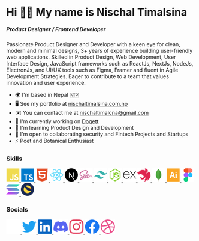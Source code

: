 # Hi 👋🏻 My name is Nischal Timalsina
##### Product Designer / Frontend Developer


Passionate Product Designer and Developer with a keen eye for clean, modern and minimal designs, 3+ years of experience building user-friendly web applications. Skilled in Product Design, Web Development, User Interface Design, JavaScript frameworks such as ReactJs, NextJs, NodeJs, ElectronJs, and UI/UX tools such as Figma, Framer and fluent in Agile Development Strategies. Eager to contribute to a team that values innovation and user experience.

- 🌍 I'm based in Nepal 🇳🇵
- 🖥️ See my portfolio at [nischaltimalsina.com.np](https://nischaltimalsina.com.np)
- ✉️ You can contact me at [nischaltimalcna@gmail.com](mailto:nischaltimalcna@gmail.com)
- 🚀 I'm currently working on [Doqett](https://doqett.com)
- 🧠 I'm learning Product Design and Development
- 🤝 I'm open to collaborating security and Fintech Projects and Startups
- ⚡ Poet and Botanical Enthusiast
### Skills


<a href="https://developer.mozilla.org/en-US/docs/Web/JavaScript" target="_blank" rel="noreferrer"> <img src="https://raw.githubusercontent.com/BrijenMakwana/create-github-profile/main/public/assets/Icons/skills/javascript-colored.svg" width="35" height="35" alt="JavaScript" /> </a><a href="https://www.typescriptlang.org/" target="_blank" rel="noreferrer"> <img src="https://raw.githubusercontent.com/BrijenMakwana/create-github-profile/main/public/assets/Icons/skills/typescript-colored.svg" width="35" height="35" alt="TypeScript" /> </a><a href="https://developer.mozilla.org/en-US/docs/Glossary/HTML5" target="_blank" rel="noreferrer"> <img src="https://raw.githubusercontent.com/BrijenMakwana/create-github-profile/main/public/assets/Icons/skills/html5-colored.svg" width="35" height="35" alt="HTML5" /> </a><a href="https://reactjs.org/" target="_blank" rel="noreferrer"> <img src="https://raw.githubusercontent.com/BrijenMakwana/create-github-profile/main/public/assets/Icons/skills/react-colored.svg" width="35" height="35" alt="React" /> </a><a href="https://nextjs.org/docs" target="_blank" rel="noreferrer"> <img src="https://raw.githubusercontent.com/BrijenMakwana/create-github-profile/main/public/assets/Icons/skills/nextjs-colored.svg" width="35" height="35" alt="NextJs" /> </a><a href="https://sass-lang.com/" target="_blank" rel="noreferrer"> <img src="https://raw.githubusercontent.com/BrijenMakwana/create-github-profile/main/public/assets/Icons/skills/sass-colored.svg" width="35" height="35" alt="Sass" /> </a><a href="https://tailwindcss.com/" target="_blank" rel="noreferrer"> <img src="https://raw.githubusercontent.com/BrijenMakwana/create-github-profile/main/public/assets/Icons/skills/tailwindcss-colored.svg" width="35" height="35" alt="TailwindCSS" /> </a><a href="https://nodejs.org/en/" target="_blank" rel="noreferrer"> <img src="https://raw.githubusercontent.com/BrijenMakwana/create-github-profile/main/public/assets/Icons/skills/nodejs-colored.svg" width="35" height="35" alt="NodeJS" /> </a><a href="https://expressjs.com/" target="_blank" rel="noreferrer"> <img src="https://raw.githubusercontent.com/BrijenMakwana/create-github-profile/main/public/assets/Icons/skills/express-colored.svg" width="35" height="35" alt="Express" /> </a><a href="https://docs.nestjs.com/" target="_blank" rel="noreferrer"> <img src="https://raw.githubusercontent.com/BrijenMakwana/create-github-profile/main/public/assets/Icons/skills/nestjs-colored.svg" width="35" height="35" alt="NestJS" /> </a><a href="https://www.mongodb.com/" target="_blank" rel="noreferrer"> <img src="https://raw.githubusercontent.com/BrijenMakwana/create-github-profile/main/public/assets/Icons/skills/mongodb-colored.svg" width="35" height="35" alt="MongoDB" /> </a><a href="adobe.com/uk/products/illustrator.html" target="_blank" rel="noreferrer"> <img src="https://raw.githubusercontent.com/BrijenMakwana/create-github-profile/main/public/assets/Icons/skills/illustrator-colored.svg" width="35" height="35" alt="Illustrator" /> </a><a href="https://www.figma.com/" target="_blank" rel="noreferrer"> <img src="https://raw.githubusercontent.com/BrijenMakwana/create-github-profile/main/public/assets/Icons/skills/figma-colored.svg" width="35" height="35" alt="Figma" /> </a><a href="https://solana.com/" target="_blank" rel="noreferrer"> <img src="https://raw.githubusercontent.com/BrijenMakwana/create-github-profile/main/public/assets/Icons/skills/solana-colored.svg" width="35" height="35" alt="Solana" /> </a><a href="https://www.terra.money/" target="_blank" rel="noreferrer"> <img src="https://raw.githubusercontent.com/BrijenMakwana/create-github-profile/main/public/assets/Icons/skills/terra-colored.svg" width="35" height="35" alt="Terra" /> </a>

### Socials


<a href="https://github.com/nischaltimalsina" target="_blank" rel="noreferrer"> <img src="https://raw.githubusercontent.com/BrijenMakwana/create-github-profile/main/public/assets/Icons/socials/github-dark.svg" width="38" height="38" alt="github-dark" /> </a><a href="https://twitter.com/thelunaticlad" target="_blank" rel="noreferrer"> <img src="https://raw.githubusercontent.com/BrijenMakwana/create-github-profile/main/public/assets/Icons/socials/twitter.svg" width="38" height="38" alt="twitter" /> </a><a href="https://www.linkedin.com/in/nischaltimalsina" target="_blank" rel="noreferrer"> <img src="https://raw.githubusercontent.com/BrijenMakwana/create-github-profile/main/public/assets/Icons/socials/linkedin.svg" width="38" height="38" alt="linkedin" /> </a><a href="https://discord.com/users/thelunaticlad" target="_blank" rel="noreferrer"> <img src="https://raw.githubusercontent.com/BrijenMakwana/create-github-profile/main/public/assets/Icons/socials/discord.svg" width="38" height="38" alt="discord" /> </a><a href="https://instagram.com/nischaltimalcna" target="_blank" rel="noreferrer"> <img src="https://raw.githubusercontent.com/BrijenMakwana/create-github-profile/main/public/assets/Icons/socials/instagram.svg" width="38" height="38" alt="instagram" /> </a><a href="https://facebook.com/nischaltimalcna" target="_blank" rel="noreferrer"> <img src="https://raw.githubusercontent.com/BrijenMakwana/create-github-profile/main/public/assets/Icons/socials/facebook.svg" width="38" height="38" alt="facebook" /> </a><a href="https://dribbble.com/thelunaticlad" target="_blank" rel="noreferrer"> <img src="https://raw.githubusercontent.com/BrijenMakwana/create-github-profile/main/public/assets/Icons/socials/dribbble.svg" width="38" height="38" alt="dribbble" /> </a>
